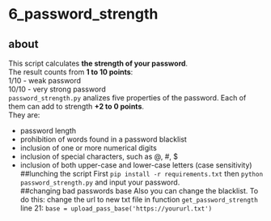 # 6_password_strength 
## about
This script calculates **the strength of your password**.   
The result counts from __1 to 10 points__:  
1/10 - weak password  
10/10 - very strong password  
`password_strength.py` analizes  five properties of the password. Each of them can add to strength  __+2 to 0 points__.  
They are: 
* password length
* prohibition of words found in a password blacklist
* inclusion of one or more numerical digits
* inclusion of special characters, such as @, #, $
* inclusion of both upper-case and lower-case letters (case sensitivity)  
##lunching the script 
 First `pip install -r requirements.txt` then `python password_strength.py` and input your password.  
##changing bad passwords base 
Also you can change the blacklist.  To do this: 
  change the url to new txt file in function `get_password_strength`  
line 21: `base = upload_pass_base('https://yoururl.txt')`
